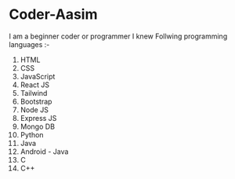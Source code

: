 # Coder-Aasim
I am a beginner coder or programmer
I knew Follwing programming languages :-
1) HTML
2) CSS
3) JavaScript
4) React JS
5) Tailwind
6) Bootstrap
7) Node JS
8) Express JS
9) Mongo DB
10) Python
11) Java
12) Android - Java
13) C
14) C++

